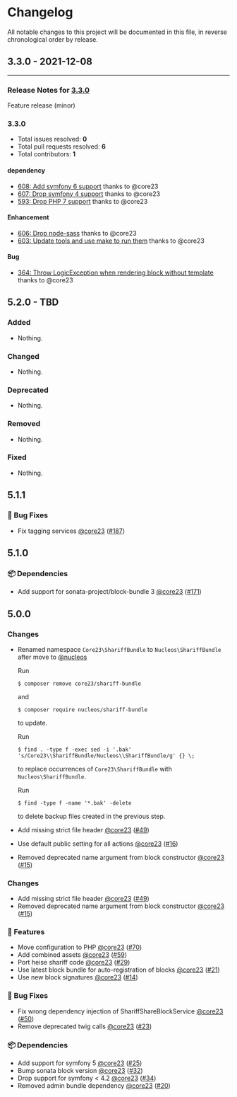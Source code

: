 # Changelog

All notable changes to this project will be documented in this file, in reverse chronological order by release.

## 3.3.0 - 2021-12-08


-----

### Release Notes for [3.3.0](https://github.com/nucleos/NucleosShariffBundle/milestone/3)

Feature release (minor)

### 3.3.0

- Total issues resolved: **0**
- Total pull requests resolved: **6**
- Total contributors: **1**

#### dependency

 - [608: Add symfony 6 support](https://github.com/nucleos/NucleosShariffBundle/pull/608) thanks to @core23
 - [607: Drop symfony 4 support](https://github.com/nucleos/NucleosShariffBundle/pull/607) thanks to @core23
 - [593: Drop PHP 7 support](https://github.com/nucleos/NucleosShariffBundle/pull/593) thanks to @core23

#### Enhancement

 - [606: Drop node-sass](https://github.com/nucleos/NucleosShariffBundle/pull/606) thanks to @core23
 - [603: Update tools and use make to run them](https://github.com/nucleos/NucleosShariffBundle/pull/603) thanks to @core23

#### Bug

 - [364: Throw LogicException when rendering block without template](https://github.com/nucleos/NucleosShariffBundle/pull/364) thanks to @core23

## 5.2.0 - TBD

### Added

- Nothing.

### Changed

- Nothing.

### Deprecated

- Nothing.

### Removed

- Nothing.

### Fixed

- Nothing.


## 5.1.1

### 🐛 Bug Fixes

- Fix tagging services [@core23] ([#187])

## 5.1.0

### 📦 Dependencies

- Add support for sonata-project/block-bundle 3 [@core23] ([#171])

## 5.0.0

### Changes

- Renamed namespace `Core23\ShariffBundle` to `Nucleos\ShariffBundle` after move to [@nucleos]

  Run

  ```
  $ composer remove core23/shariff-bundle
  ```

  and

  ```
  $ composer require nucleos/shariff-bundle
  ```

  to update.

  Run

  ```
  $ find . -type f -exec sed -i '.bak' 's/Core23\\ShariffBundle/Nucleos\\ShariffBundle/g' {} \;
  ```

  to replace occurrences of `Core23\ShariffBundle` with `Nucleos\ShariffBundle`.

  Run

  ```
  $ find -type f -name '*.bak' -delete
  ```

  to delete backup files created in the previous step.

- Add missing strict file header [@core23] ([#49])
- Use default public setting for all actions [@core23] ([#16])
- Removed deprecated name argument from block constructor [@core23] ([#15])

### Changes

- Add missing strict file header [@core23] ([#49])
- Removed deprecated name argument from block constructor [@core23] ([#15])

### 🚀 Features

- Move configuration to PHP [@core23] ([#70])
- Add combined assets [@core23] ([#59])
- Port heise shariff code [@core23] ([#29])
- Use latest block bundle for auto-registration of blocks [@core23] ([#21])
- Use new block signatures [@core23] ([#14])

### 🐛 Bug Fixes

- Fix wrong dependency injection of ShariffShareBlockService [@core23] ([#50])
- Remove deprecated twig calls [@core23] ([#23])

### 📦 Dependencies

- Add support for symfony 5 [@core23] ([#25])
- Bump sonata block version [@core23] ([#32])
- Drop support for symfony < 4.2 [@core23] ([#34])
- Removed admin bundle dependency [@core23] ([#20])

[#171]: https://github.com/nucleos/NucleosShariffBundle/pull/171
[#70]: https://github.com/nucleos/NucleosShariffBundle/pull/70
[#59]: https://github.com/nucleos/NucleosShariffBundle/pull/59
[#50]: https://github.com/nucleos/NucleosShariffBundle/pull/50
[#49]: https://github.com/nucleos/NucleosShariffBundle/pull/49
[#34]: https://github.com/nucleos/NucleosShariffBundle/pull/34
[#32]: https://github.com/nucleos/NucleosShariffBundle/pull/32
[#29]: https://github.com/nucleos/NucleosShariffBundle/pull/29
[#25]: https://github.com/nucleos/NucleosShariffBundle/pull/25
[#23]: https://github.com/nucleos/NucleosShariffBundle/pull/23
[#21]: https://github.com/nucleos/NucleosShariffBundle/pull/21
[#20]: https://github.com/nucleos/NucleosShariffBundle/pull/20
[#16]: https://github.com/nucleos/NucleosShariffBundle/pull/16
[#15]: https://github.com/nucleos/NucleosShariffBundle/pull/15
[#14]: https://github.com/nucleos/NucleosShariffBundle/pull/14
[@nucleos]: https://github.com/nucleos
[@core23]: https://github.com/core23
[#187]: https://github.com/nucleos/NucleosShariffBundle/pull/187
